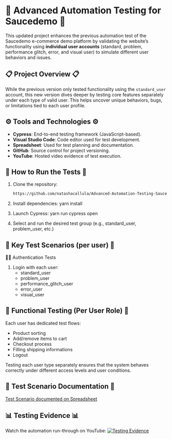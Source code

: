 # 🌟 **Advanced Automation Testing for Saucedemo** 🌟

This updated project enhances the previous automation test of the Saucedemo e-commerce demo platform by validating the website’s functionality using **individual user accounts** (standard, problem, performance glitch, error, and visual user) to simulate different user behaviors and issues.

## 📋 **Project Overview** 📋

While the previous version only tested functionality using the `standard_user` account, this new version dives deeper by testing core features separately under each type of valid user. This helps uncover unique behaviors, bugs, or limitations tied to each user profile.

## ⚙️ **Tools and Technologies** ⚙️
- **Cypress**: End-to-end testing framework (JavaScript-based).
- **Visual Studio Code**: Code editor used for test development.
- **Spreadsheet**: Used for test planning and documentation.
- **GitHub**: Source control for project versioning.
- **YouTube**: Hosted video evidence of test execution.

## 🚀 **How to Run the Tests** 🚀
1. Clone the repository:

   ```bash
   https://github.com/natashacallula/Advanced-Automation-Testing-Saucedemo
2. Install dependencies: yarn install
3. Launch Cypress: yarn run cypress open
4. Select and run the desired test group (e.g., standard_user, problem_user, etc.)

## 🧪 **Key Test Scenarios (per user)** 🧪
🧑‍💼 Authentication Tests
1. Login with each user:
   - standard_user
   - problem_user
   - performance_glitch_user
   - error_user
   - visual_user

## 🛒 **Functional Testing (Per User Role)** 🛒
Each user has dedicated test flows:
- Product sorting
- Add/remove items to cart
- Checkout process
- Filling shipping informations
- Logout

Testing each user type separately ensures that the system behaves correctly under different access levels and user conditions.

## 📄 **Test Scenario Documentation** 📄
  [Test Scenario documented on Spreadsheet](https://docs.google.com/spreadsheets/d/1XI9BbrBrG3_k5f7qBq3_p8uTzB1vGkT8mXo9e61RnfE/edit?usp=sharing)

## 📊 **Testing Evidence** 📊
Watch the automation run-through on YouTube:
[![Testing Evidence](https://img.youtube.com/vi/joFs1QI4HTU/0.jpg)](https://youtu.be/joFs1QI4HTU)

